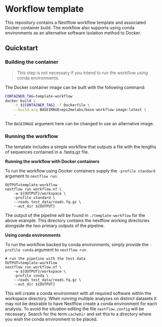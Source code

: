 # Workflow template

This repository contains a Nextflow workflow template and associated Docker
container build. The workflow also supports using conda environments as an
alternative software isolation method to Docker.

## Quickstart

### Building the container

> This step is not necessary if you intend to run the workflow using
> conda environments.

The Docker container image can be built with the following command:

```bash
CONTAINER_TAG=template-workflow
docker build \
    -t ${CONTAINER_TAG} -f Dockerfile \
    --build-arg BASEIMAGE=epi2melabs/base-workflow-image:latest \
    .
```

The `BASEIMAGE` argument here can be changed to use an alternative image.

### Running the workflow

The template includes a simple workflow that outputs a file with the lengths
of sequences contained in a .fastq.gz file.

**Running the workflow with Docker containers**

To run the workflow using Docker containers supply the `-profile standard`
argument to `nextflow run`:

```
OUTPUT=template-workflow
nextflow run workflow.nf \
    -w ${OUTPUT}/workspace \
    -profile standard \
    --reads test_data/reads.fq.gz \
    --out_dir ${OUTPUT}
```

The output of the pipeline will be found in `./template-workflow` for the above
example. This directory contains the nextflow working directories alongside
the two primary outputs of the pipeline.

**Using conda environments**

To run the workflow backed by conda environments, simply provide the
`-profile conda` argument to `nextflow run`.

```
# run the pipeline with the test data
OUTPUT=template-workflow
nextflow run workflow.nf \
    -w ${OUTPUT}/workspace \
    -profile conda \
    --reads test_data/reads.fq.gz \
    --out_dir ${OUTPUT}
```

This will create a conda environment with all required software within the
workspace directory. When running multiple analyses on distinct datasets
it may not be desirable to have Nextflow create a conda environment for each
analysis. To avoid the situation editing the file `nextflow.config` will
be necessary. Search for the term `cacheDir` and set this to a directory
where you wish the conda environment to be placed.

